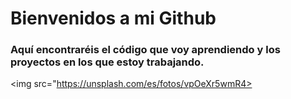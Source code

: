 <h1>Bienvenidos a mi Github</h1>


<h3>Aquí encontraréis el código que voy aprendiendo y los proyectos en los que estoy trabajando.</h3>

<img src="https://unsplash.com/es/fotos/vpOeXr5wmR4>
